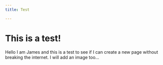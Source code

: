 ```yaml
---
title: Test

---
```

# This is a test!

Hello I am James and this is a test to see if I can create a new page without breaking the internet. I will add an image too...